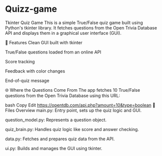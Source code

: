 # Quizz-game
Tkinter Quiz Game
This is a simple True/False quiz game built using Python's tkinter library. It fetches questions from the Open Trivia Database API and displays them in a graphical user interface (GUI).

🧩 Features
Clean GUI built with tkinter

True/False questions loaded from an online API

Score tracking

Feedback with color changes

End-of-quiz message

🌐 Where the Questions Come From
The app fetches 10 True/False questions from the Open Trivia Database using this URL:

bash
Copy
Edit
https://opentdb.com/api.php?amount=10&type=boolean
📄 Files Overview
main.py: Entry point, sets up the quiz logic and GUI.

question_model.py: Represents a question object.

quiz_brain.py: Handles quiz logic like score and answer checking.

data.py: Fetches and prepares quiz data from the API.

ui.py: Builds and manages the GUI using tkinter.
